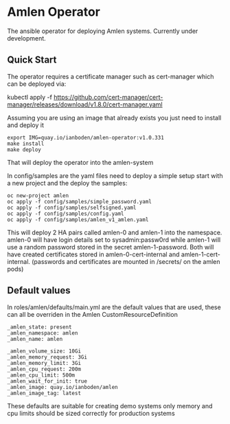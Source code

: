 # Amlen Operator

The ansible operator for deploying Amlen systems. Currently under development.

## Quick Start

The operator requires a certificate manager such as cert-manager which can be deployed via:

kubectl apply -f https://github.com/cert-manager/cert-manager/releases/download/v1.8.0/cert-manager.yaml

Assuming you are using an image that already exists you just need to install and deploy it

```
export IMG=quay.io/ianboden/amlen-operator:v1.0.331
make install
make deploy
```

That will deploy the operator into the amlen-system

In config/samples are the yaml files need to deploy a simple setup start with a new project and the deploy the samples:

```
oc new-project amlen
oc apply -f config/samples/simple_password.yaml
oc apply -f config/samples/selfsigned.yaml
oc apply -f config/samples/config.yaml
oc apply -f config/samples/amlen_v1_amlen.yaml
```

This will deploy 2 HA pairs called amlen-0 and amlen-1 into the namespace. amlen-0 will have login details set to sysadmin:passw0rd
while amlen-1 will use a random password stored in the secret amlen-1-password. Both will have created certificates stored in amlen-0-cert-internal 
and amlen-1-cert-internal. (passwords and certificates are mounted in /secrets/ on the amlen pods)


## Default values

In roles/amlen/defaults/main.yml are the default values that are used, these can all be overriden in the Amlen CustomResourceDefinition

```
_amlen_state: present
_amlen_namespace: amlen
_amlen_name: amlen

_amlen_volume_size: 10Gi
_amlen_memory_request: 3Gi
_amlen_memory_limit: 3Gi
_amlen_cpu_request: 200m
_amlen_cpu_limit: 500m
_amlen_wait_for_init: true
_amlen_image: quay.io/ianboden/amlen
_amlen_image_tag: latest
```

These defaults are suitable for creating demo systems only memory and cpu limits should be sized correctly for production systems
